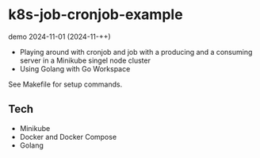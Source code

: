 # k8s-job-cronjob-example

demo 2024-11-01 (2024-11-++)

* Playing around with cronjob and job with a producing and a consuming server in a Minikube singel node cluster
* Using Golang with Go Workspace

See Makefile for setup commands.

## Tech

* Minikube
* Docker and Docker Compose
* Golang


